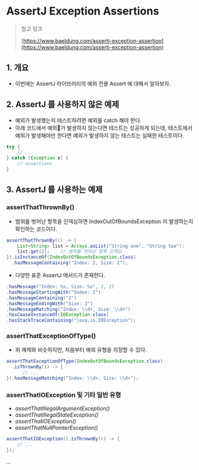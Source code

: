 # AssertJ Exception Assertions

> 참고 링크&#x20;
>
> [https://www.baeldung.com/assertj-exception-assertion](https://www.baeldung.com/assertj-exception-assertion)

## 1. 개요&#x20;

* 이번에는 AssertJ 라이브러리의 예외 전용 Assert 에 대해서 알아보자.&#x20;

## 2. AssertJ 를 사용하지 않은 예제&#x20;

* 예외가 발생했는지 테스트하려면 예외를 catch 해야 한다.&#x20;
* 아래 코드에서 예외가 발생하지 않는다면 테스트는 성공하게 되는데, 테스트에서 예외가 발생해야만 한다면 예외가 발생하지 않는 테스트는 실패한 테스트이다.&#x20;

```java
try {
    // ...
} catch (Exception e) {
    // assertions
}
```

## 3. AssertJ 를 사용하는 예제&#x20;

### **assertThatThrownBy()** <a href="#bd-1-using-assertthatthrownby" id="bd-1-using-assertthatthrownby"></a>

* 범위를 벗어난 항목을 인덱싱하면 IndexOutOfBoundsException 이 발생하는지 확인하는 코드이다.

```java
assertThatThrownBy(() -> {
    List<String> list = Arrays.asList("String one", "String two");
    list.get(2);    // 범위를 벗어난 항목 인덱싱
}).isInstanceOf(IndexOutOfBoundsException.class)
  .hasMessageContaining("Index: 2, Size: 2");
```

* 다양한 표준 AssertJ 메서드가 존재한다.&#x20;

```java
.hasMessage("Index: %s, Size: %s", 2, 2)
.hasMessageStartingWith("Index: 2")
.hasMessageContaining("2")
.hasMessageEndingWith("Size: 2")
.hasMessageMatching("Index: \\d+, Size: \\d+")
.hasCauseInstanceOf(IOException.class)
.hasStackTraceContaining("java.io.IOException");
```

### **assertThatExceptionOfType()** <a href="#bd-2-using-assertthatexceptionoftype" id="bd-2-using-assertthatexceptionoftype"></a>

* 위 예제와 비슷하지만, 처음부터 예외 유형을 지정할 수 있다.&#x20;

```java
assertThatExceptionOfType(IndexOutOfBoundsException.class)
  .isThrownBy(() -> {
      // ...
}).hasMessageMatching("Index: \\d+, Size: \\d+");
```

### **assertThatIOException 및 기타 일반 유형**  <a href="#bd-3-using-assertthatioexception-and-other-common-types" id="bd-3-using-assertthatioexception-and-other-common-types"></a>

* _assertThatIllegalArgumentException()_
* _assertThatIllegalStateException()_
* _assertThatIOException()_
* _assertThatNullPointerException()_

```java
assertThatIOException().isThrownBy(() -> {
    // ...
});
```

_..._&#x20;
